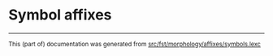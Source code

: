 
# Symbol affixes

* * *

<small>This (part of) documentation was generated from [src/fst/morphology/affixes/symbols.lexc](https://github.com/giellalt/lang-mpj/blob/main/src/fst/morphology/affixes/symbols.lexc)</small>
